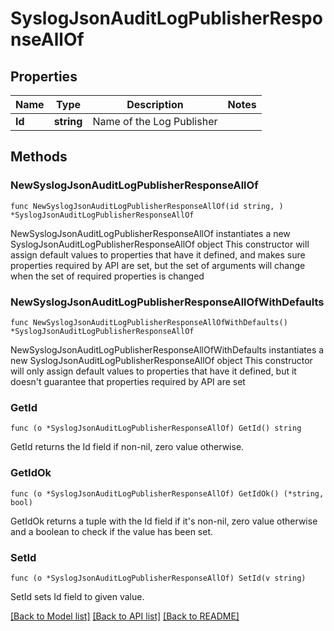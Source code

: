 # SyslogJsonAuditLogPublisherResponseAllOf

## Properties

Name | Type | Description | Notes
------------ | ------------- | ------------- | -------------
**Id** | **string** | Name of the Log Publisher | 

## Methods

### NewSyslogJsonAuditLogPublisherResponseAllOf

`func NewSyslogJsonAuditLogPublisherResponseAllOf(id string, ) *SyslogJsonAuditLogPublisherResponseAllOf`

NewSyslogJsonAuditLogPublisherResponseAllOf instantiates a new SyslogJsonAuditLogPublisherResponseAllOf object
This constructor will assign default values to properties that have it defined,
and makes sure properties required by API are set, but the set of arguments
will change when the set of required properties is changed

### NewSyslogJsonAuditLogPublisherResponseAllOfWithDefaults

`func NewSyslogJsonAuditLogPublisherResponseAllOfWithDefaults() *SyslogJsonAuditLogPublisherResponseAllOf`

NewSyslogJsonAuditLogPublisherResponseAllOfWithDefaults instantiates a new SyslogJsonAuditLogPublisherResponseAllOf object
This constructor will only assign default values to properties that have it defined,
but it doesn't guarantee that properties required by API are set

### GetId

`func (o *SyslogJsonAuditLogPublisherResponseAllOf) GetId() string`

GetId returns the Id field if non-nil, zero value otherwise.

### GetIdOk

`func (o *SyslogJsonAuditLogPublisherResponseAllOf) GetIdOk() (*string, bool)`

GetIdOk returns a tuple with the Id field if it's non-nil, zero value otherwise
and a boolean to check if the value has been set.

### SetId

`func (o *SyslogJsonAuditLogPublisherResponseAllOf) SetId(v string)`

SetId sets Id field to given value.



[[Back to Model list]](../README.md#documentation-for-models) [[Back to API list]](../README.md#documentation-for-api-endpoints) [[Back to README]](../README.md)


